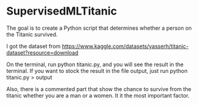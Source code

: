 # SupervisedMLTitanic
The goal is to create a Python script that determines whether a person on the Titanic survived.

I got the dataset from https://www.kaggle.com/datasets/yasserh/titanic-dataset?resource=download

On the terminal, run python titanic.py, and you will see the result in the terminal. If you want to stock the result in the file output, 
just run python titanic.py > output

Also, there is a commented part that show the chance to survive from the titanic whether you are a man or a women. It it the most important factor.